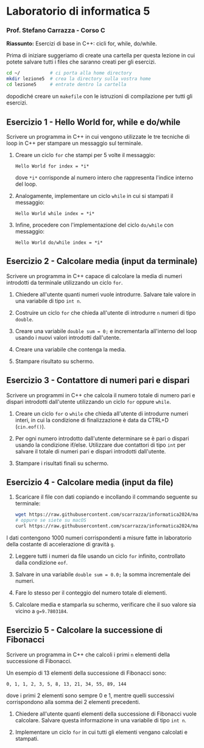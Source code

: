 # Laboratorio di informatica 5
### Prof. Stefano Carrazza - Corso C

**Riassunto:** Esercizi di base in C++: cicli for, while, do/while.

Prima di iniziare suggeriamo di create una cartella per questa lezione in cui potete salvare tutti i files che saranno creati per gli esercizi.
```bash
cd ~/           # ci porta alla home directory
mkdir lezione5  # crea la directory sulla vostra home
cd lezione5     # entrate dentro la cartella
```
dopodiché creare un `makefile` con le istruzioni di compilazione per tutti gli esercizi.

## Esercizio 1 - Hello World for, while e do/while

Scrivere un programma in C++ in cui vengono utilizzate le tre tecniche di loop in C++ per stampare un messaggio sul terminale.

1. Creare un ciclo `for` che stampi per 5 volte il messaggio:
    ```
    Hello World for index = *i*
    ```
    dove `*i*` corrisponde al numero intero che rappresenta l'indice interno del loop.

2. Analogamente, implementare un ciclo `while` in cui si stampati il messaggio:
    ```
    Hello World while index = *i*
    ```

3. Infine, procedere con l'implementazione del ciclo `do/while` con messaggio:
    ```
    Hello World do/while index = *i*
    ```

## Esercizio 2 - Calcolare media (input da terminale)

Scrivere un programma in C++ capace di calcolare la media di numeri introdotti
da terminale utilizzando un ciclo `for`.

1. Chiedere all'utente quanti numeri vuole introdurre. Salvare tale valore in
una variabile di tipo `int n`.

2. Costruire un ciclo `for` che chieda all'utente di introdurre `n` numeri di tipo `double`.

3. Creare una variabile `double sum = 0;` e incrementarla all'interno del loop usando i nuovi valori introdotti dall'utente.

4. Creare una variabile che contenga la media.

5. Stampare risultato su schermo.

## Esercizio 3 - Contattore di numeri pari e dispari

Scrivere un programmi in C++ che calcola il numero totale di numero pari e dispari
introdotti dall'utente utilizzando un ciclo `for` oppure `while`.

1. Creare un ciclo `for` o `while` che chieda all'utente di introdurre numeri interi, in cui la condizione di finalizzazione è data da CTRL+D (`cin.eof()`).

2. Per ogni numero introdotto dall'utente determinare se è pari o dispari usando la condizione if/else. Utilizzare due contattori di tipo `int` per salvare il totale di numeri pari e dispari introdotti dall'utente.

3. Stampare i risultati finali su schermo.

## Esercizio 4 - Calcolare media (input da file)

1. Scaricare il file con dati copiando e incollando il commando seguente su terminale:
    ```bash
    wget https://raw.githubusercontent.com/scarrazza/informatica2024/master/Lezione_5/data.dat
    # oppure se siete su macOS
    curl https://raw.githubusercontent.com/scarrazza/informatica2024/master/Lezione_5/data.dat -o data.dat
    ```

I dati contengono 1000 numeri corrispondenti a misure fatte in laboratorio della costante di accelerazione di gravità `g`.

2. Leggere tutti i numeri da file usando un ciclo `for` infinito, controllato dalla condizione `eof`.

3. Salvare in una variabile `double sum = 0.0;` la somma incrementale dei numeri.

4. Fare lo stesso per il conteggio del numero totale di elementi.

5. Calcolare media e stamparla su schermo, verificare che il suo valore sia vicino a `g=9.7803184`.

## Esercizio 5 - Calcolare la successione di Fibonacci

Scrivere un programma in C++ che calcoli i primi `n` elementi della successione di Fibonacci.

Un esempio di 13 elementi della successione di Fibonacci sono:
```
0, 1, 1, 2, 3, 5, 8, 13, 21, 34, 55, 89, 144
```
dove i primi 2 elementi sono sempre 0 e 1, mentre quelli successivi corrispondono alla somma dei 2 elementi precedenti.

1. Chiedere all'utente quanti elementi della successione di Fibonacci vuole calcolare. Salvare questa informazione in una variabile di tipo `int n`.

2. Implementare un ciclo `for` in cui tutti gli elementi vengano calcolati e stampati.
